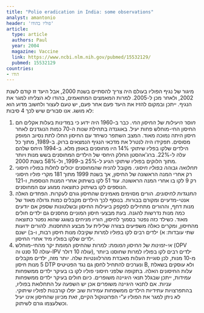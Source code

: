 ```yaml
---
title: "Polio eradication in India: some observations"
analyst: amantonio
header: 'פוליו בהודו'
article:
  type: article
  authors: Paul
  year: 2004
  magazine: Vaccine
  link: https://www.ncbi.nlm.nih.gov/pubmed/15532129/
  pubmed: 15532129
countries:
- הודו
---
```


מיגור של נגיף הפוליו בעולם היה צריך להסתיים בשנת 2000, אבל היעד זז קודם לשנת 2002, ולאחר מכן ל-2005. למרות המאמצים המתואמים, בהודו לא הצליחו למגר את הנגיף. ייתכן ובמקום להזיז את היעד פעם אחר פעם, יש טעם לעצור ולחשוב מדוע הוא לא מושג. אנו סבורים שיש לכך 4 סיבות:
1) *חוסר היעילות של החיסון החי*. כבר ב-1960 היה ידוע כי במדינות בעלות אקלים חם החיסון החי-מוחלש פחות יעיל. באוגנדה בתחילת שנות ה-70 כמות הנוגדנים לאחר חיסון היתה נמוכה מאוד. המצב השתפר כשיחד עם החיסון החלו לתת נסיוב המופק מסוסים. תפקידו היה לנטרל את מדכאי הנגיף הנמצאים ברוק. ב-1989, מתוך כל הילדים שלקו בפליו שיתוקי 14% היו מחוסנים באופן מלא. ב-1994 היחס שלהם עלה ל-22%. ברג'אהסטן החלק היחסי של הילדים המחוסנים בשש מנות ויותר מתוך הלוקים בפוליו שיתוקי הגיע ל-25% ב-1999, ול-58% בשנת 2000.
2) *תחלואה גבוהה בפוליו חיסוני*. מקובל להניח שהמחוסנים יכולים לחלות בפוליו חיסוני רק אחרי המנה הראשונה של החיסון, אך בשנת 1999 מתוך 181 מקרי פוליו חיסוני רק 9 לקו בו אחרי המנה הראשונה. עוד 51 לקו בשיתוק אחרי המנות הנוספות, ו-121 הנוספים לקו בשיתוק כתוצאה ממגע עם המחוסנים.
3) *התנגדות לחיסונים*. הורים מסוימים מאמינים שהחיסון גורם לעקרות. הפחדים האלה אנטי-מדעיים ומקורם בבורות. בנוסף לכך הילדים מקבלים כמות גדולה מאוד של מנות דחף, וההורים מתחילים לפקפק ביעילות החיסון ובשלטונות שספק אם יודעים כמה מנות נדרשות להגנה.
בעת מבצעי חיסון המוניים מחסנים גם ילדים חולים מאוד. כשילד כזה נפטר בסמוך לחיסון, הוריו מניחים בשוגג שהוא נפטר כתוצאה מהחיסון, ומקרים כאלה משפיעים בצורה שלילית על מבצע התחסנות.
להורים ידועות שתי עובדות: א) ילדים רבים לקו בפוליו למרות שקיבלו מנות חיסון רבות, ו-ב) ישנם ילדים שלקו בפוליו מיד אחרי החיסון.
4) *אי-זמינות של החיסון המומת*: למרות שהחיסון המומת יקר מהחי-מוחלש (OPV עולה 10 סנט וה-IPV עולה 10 דולר), ילדים רבים לקו בפוליו למרות שחוסנו ביותר מ-10 מנות, לכן סוגיית העלות מאבדת מהרלוונטיות שלה. יותר מזה, ילדים מקבלים 5 מנות חיסון DTP ונערכים להתחיל לחסן גם נגד הפטיטיס B, ולא עוסקים בשאלת עלות החיסונים האלה.
בתקופה שלפני חיסוני פוליו לקו בו בעיקר ילדים ממשפחות עמידות, ייתכן שבגלל תנאי היגיינה משופרים. כיום חולים בעיקר ילדים ממשפחות עניות. אם לתנאי היגיינה משופרים אכן יש השפעה על התחלואת בפוליו, בהתפרצויות עתידיות הילדים ממשפחות עמידות שוב יפלו קורבנות לפוליו שיתוקי.
לא ניתן למגר את הפוליו ע"י הפרוטוקול הקיים, זאת מכיוון שהחיסון אינו יעיל וכשלעצמו גורם לשיתוק.
